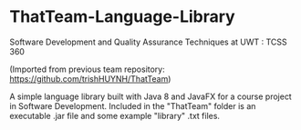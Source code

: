 # ThatTeam-Language-Library  
Software Development and Quality Assurance Techniques at UWT : TCSS 360

(Imported from previous team repository: https://github.com/trishHUYNH/ThatTeam)

A simple language library built with Java 8 and JavaFX for a course project in Software Development. Included in the "ThatTeam" folder is an executable .jar file and some example "library" .txt files.

